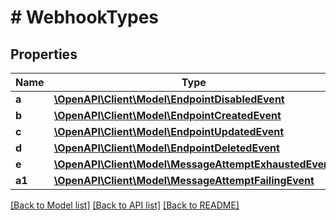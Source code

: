 # # WebhookTypes

## Properties

Name | Type | Description | Notes
------------ | ------------- | ------------- | -------------
**a** | [**\OpenAPI\Client\Model\EndpointDisabledEvent**](EndpointDisabledEvent.md) |  |
**b** | [**\OpenAPI\Client\Model\EndpointCreatedEvent**](EndpointCreatedEvent.md) |  |
**c** | [**\OpenAPI\Client\Model\EndpointUpdatedEvent**](EndpointUpdatedEvent.md) |  |
**d** | [**\OpenAPI\Client\Model\EndpointDeletedEvent**](EndpointDeletedEvent.md) |  |
**e** | [**\OpenAPI\Client\Model\MessageAttemptExhaustedEvent**](MessageAttemptExhaustedEvent.md) |  |
**a1** | [**\OpenAPI\Client\Model\MessageAttemptFailingEvent**](MessageAttemptFailingEvent.md) |  |

[[Back to Model list]](../../README.md#models) [[Back to API list]](../../README.md#endpoints) [[Back to README]](../../README.md)
